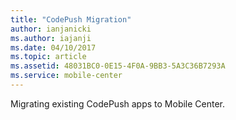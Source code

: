 ```yaml
---
title: "CodePush Migration"
author: ianjanicki
ms.author: iajanji
ms.date: 04/10/2017
ms.topic: article
ms.assetid: 48031BC0-0E15-4F0A-9BB3-5A3C36B7293A
ms.service: mobile-center
---
```


Migrating existing CodePush apps to Mobile Center.
